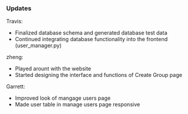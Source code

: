 
### Updates

Travis:

- Finalized database schema and generated database test data
- Continued integrating database functionality into the frontend (user_manager.py)

zheng: 

- Played arount with the website
- Started designing the interface and functions of Create Group page


Garrett:

- Improved look of mangage users page
- Made user table in manage users page responsive